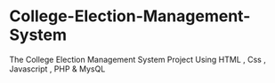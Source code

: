 # College-Election-Management-System
The College Election Management System Project Using HTML , Css , Javascript , PHP &amp; MysQL

